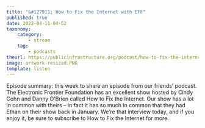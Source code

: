```yaml
---
title: "&#127911; How to Fix the Internet with EFF"
published: true
date: 2022-04-11-04-52
taxonomy:
    category:
        - stream
    tag:
        - podcasts
theurl: https://publicinfrastructure.org/podcast/how-to-fix-the-internet-with-eff/
image: artwork-resized.PNG
template: listen
---
```


Episode summary: this week to share an episode from our friends&rsquo; podcast. The Electronic Frontier Foundation has an excellent show hosted by Cindy Cohn and Danny O&rsquo;Brien called How to Fix the Internet. Our show has a lot in common with theirs &ndash; in fact it has so much in common that they had Ethan on their show back in January. We&rsquo;re that interview today, and if you enjoy it, be sure to subscribe to How to Fix the Internet for more.
